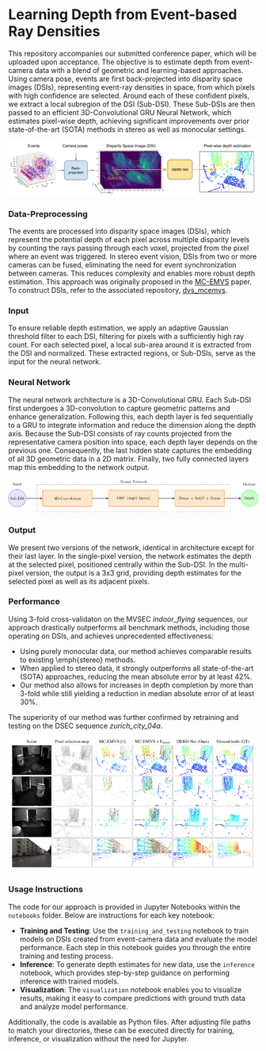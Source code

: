 # Learning Depth from Event-based Ray Densities

This repository accompanies our submitted conference paper, which will be uploaded upon acceptance. The objective is to estimate depth from event-camera data with a blend of geometric and learning-based approaches. Using camera pose, events are first back-projected into disparity space images (DSIs), representing event-ray densities in space, from which pixels with high confidence are selected. Around each of these confident pixels, we extract a local subregion of the DSI (Sub-DSI). These Sub-DSIs are then passed to an efficient 3D-Convolutional GRU Neural Network, which estimates pixel-wise depth, achieving significant improvements over prior state-of-the-art (SOTA) methods in stereo as well as monocular settings.

<div align="center">
  <img src="assets/system_pipeline_thicker_arrows.png" alt="Alt Text">
</div>

### Data-Preprocessing

The events are processed into disparity space images (DSIs), which represent the potential depth of each pixel across multiple disparity levels by counting the rays passing through each voxel, projected from the pixel where an event was triggered. In stereo event vision, DSIs from two or more cameras can be fused, eliminating the need for event synchronization between cameras. This reduces complexity and enables more robust depth estimation. This approach was originally proposed in the [MC-EMVS](https://onlinelibrary.wiley.com/doi/10.1002/aisy.202200221) paper. To construct DSIs, refer to the associated repository, [dvs_mcemvs](https://github.com/tub-rip/dvs_mcemvs).

### Input

To ensure reliable depth estimation, we apply an adaptive Gaussian threshold filter to each DSI, filtering for pixels with a sufficiently high ray count. For each selected pixel, a local sub-area around it is extracted from the DSI and normalized. These extracted regions, or Sub-DSIs, serve as the input for the neural network.

### Neural Network

The neural network architecture is a 3D-Convolutional GRU. Each Sub-DSI first undergoes a 3D-convolution to capture geometric patterns and enhance generalization. Following this, each depth layer is fed sequentially to a GRU to integrate information and reduce the dimension along the depth axis. Because the Sub-DSI consists of ray counts projected from the representative camera position into space, each depth layer depends on the previous one. Consequently, the last hidden state captures the embedding of all 3D geometric data in a 2D matrix. Finally, two fully connected layers map this embedding to the network output.

<div align="center">
  <img src="assets/neural_net.png" alt="Alt Text">
</div>

### Output

We present two versions of the network, identical in architecture except for their last layer. In the single-pixel version, the network estimates the depth at the selected pixel, positioned centrally within the Sub-DSI. In the multi-pixel version, the output is a 3x3 grid, providing depth estimates for the selected pixel as well as its adjacent pixels.

### Performance

Using 3-fold cross-validaton on the MVSEC <em>indoor_flying</em> sequences, our approach drastically outperforms all benchmark methods, including those operating on DSIs, and achieves unprecedented effectiveness:

- Using purely monocular data, our method achieves comparable results to existing \emph{stereo} methods.
- When applied to stereo data, it strongly outperforms all state-of-the-art (SOTA) approaches, reducing the mean absolute error by at least 42%.
- Our method also allows for increases in depth completion by more than 3-fold while still yielding a reduction in median absolute error of at least 30%.

The superiority of our method was further confirmed by retraining and testing on the DSEC sequence <em>zurich_city_04a</em>.

<div align="center">
  <img src="assets/grid.png" alt="Alt Text">
</div>

### Usage Instructions

The code for our approach is provided in Jupyter Notebooks within the `notebooks` folder. Below are instructions for each key notebook:

- **Training and Testing**: Use the `training_and_testing` notebook to train models on DSIs created from event-camera data and evaluate the model performance. Each step in this notebook guides you through the entire training and testing process.
- **Inference**: To generate depth estimates for new data, use the `inference` notebook, which provides step-by-step guidance on performing inference with trained models.
- **Visualization**: The `visualization` notebook enables you to visualize results, making it easy to compare predictions with ground truth data and analyze model performance.

Additionally, the code is available as Python files. After adjusting file paths to match your directories, these can be executed directly for training, inference, or visualization without the need for Jupyter.
